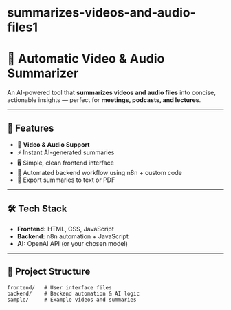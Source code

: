 # summarizes-videos-and-audio-files1
# 🎯 Automatic Video & Audio Summarizer

An AI-powered tool that **summarizes videos and audio files** into concise, actionable insights — perfect for **meetings, podcasts, and lectures**.

---

## 🚀 Features
- 🎥 **Video & Audio Support**
- ⚡ Instant AI-generated summaries
- 🖥️ Simple, clean frontend interface
- 🔄 Automated backend workflow using n8n + custom code
- 📄 Export summaries to text or PDF

---

## 🛠️ Tech Stack
- **Frontend:** HTML, CSS, JavaScript
- **Backend:** n8n automation + JavaScript
- **AI:** OpenAI API (or your chosen model)

---

## 📂 Project Structure
```plaintext
frontend/   # User interface files
backend/    # Backend automation & AI logic
sample/     # Example videos and summaries
